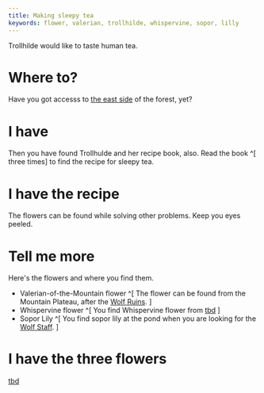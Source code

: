 ```yaml
---
title: Making sleepy tea
keywords: flower, valerian, trollhilde, whispervine, sopor, lilly
---
```


Trollhilde would like to taste human tea.

# Where to?
Have you got accesss to [the east side](050-mother-tree.md) of the forest, yet?

# I have
Then you have found Trollhulde and her recipe book, also. Read the book ^[ three times] to find the recipe for sleepy tea.

# I have the recipe
The flowers can be found while solving other problems. Keep you eyes peeled.

# Tell me more
Here's the flowers and where you find them.
- Valerian-of-the-Mountain flower ^[ The flower can be found from the Mountain Plateau, after the [Wolf Ruins](300-wolf-ruins/index.md). ]
- Whispervine flower ^[ You find Whispervine flower from [tbd](tbd) ]
- Sopor Lily ^[ You find sopor lily at the pond when you are looking for the [Wolf Staff](300-wolf-ruins/030-missing-staff.md). ]

# I have the three flowers
[tbd](tbd)

